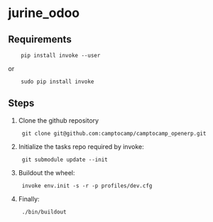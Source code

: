 # jurine_odoo

Requirements
------------


        pip install invoke --user

or
 

        sudo pip install invoke


Steps
-----

1. Clone the github repository

        git clone git@github.com:camptocamp/camptocamp_openerp.git


1. Initialize the tasks repo required by invoke: 


        git submodule update --init


1. Buildout the wheel: 

    
        invoke env.init -s -r -p profiles/dev.cfg
 

1. Finally: 


        ./bin/buildout


